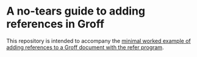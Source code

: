 # A no-tears guide to adding references in Groff  

This repository is intended to accompany the [minimal worked example of adding references to a Groff document with the refer program](https://preciouschicken.com/blog/posts/no-tears-references-groff/#conclusion--further-references).


